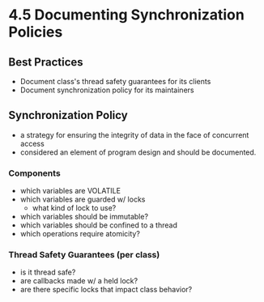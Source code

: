 # 4.5 Documenting Synchronization Policies

## Best Practices
- Document class's thread safety guarantees for its clients
- Document synchronization policy for its maintainers

## Synchronization Policy
- a strategy for ensuring the integrity of data in the face of concurrent access
- considered an element of program design and should be documented.

### Components
- which variables are VOLATILE
- which variables are guarded w/ locks
    - what kind of lock to use? 
- which variables should be immutable? 
- which variables should be confined to a thread
- which operations require atomicity? 

### Thread Safety Guarantees (per class)
- is it thread safe? 
- are callbacks made w/ a held lock? 
- are there specific locks that impact class behavior? 

